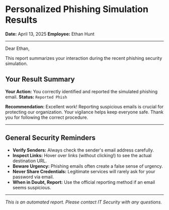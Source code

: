 # Personalized Phishing Simulation Results
**Date:** April 13, 2025
**Employee:** Ethan Hunt

---
Dear Ethan,

This report summarizes your interaction during the recent phishing security simulation.

## Your Result Summary

**Your Action:** You correctly identified and reported the simulated phishing email.
**Status:** `Reported Phish`

**Recommendation:** Excellent work! Reporting suspicious emails is crucial for protecting our organization. Your vigilance helps keep everyone safe. Thank you for following the correct procedure.

---

## General Security Reminders

* **Verify Senders:** Always check the sender's email address carefully.
* **Inspect Links:** Hover over links (without clicking!) to see the actual destination URL.
* **Beware Urgency:** Phishing emails often create a false sense of urgency.
* **Never Share Credentials:** Legitimate services will rarely ask for your password via email.
* **When in Doubt, Report:** Use the official reporting method if an email seems suspicious.

---

_This is an automated report. Please contact IT Security with any questions._